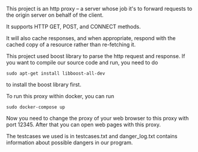 This project is an http proxy – a server whose job it's to	forward	requests to the origin server on behalf	of the client.

It supports HTTP GET, POST, and	CONNECT methods. 

It will also cache responses, and when appropriate, respond with the cached copy of a resource rather than re-fetching it.

This project used boost library to parse the http request and response. If you want to compile our source code and run, you need to do 

`sudo apt-get install libboost-all-dev`

to install the boost library first.

To run this proxy within docker, you can run

`sudo docker-compose up`

Now you need to change the proxy of your web browser to this proxy with port 12345. After that you can open web pages with this proxy.

The testcases we used is in testcases.txt and danger_log.txt contains information about possible dangers in our program.
